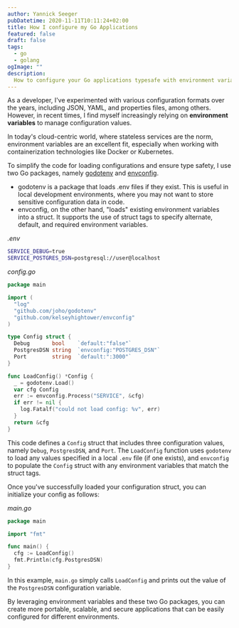 ```yaml
---
author: Yannick Seeger
pubDatetime: 2020-11-11T10:11:24+02:00
title: How I configure my Go Applications
featured: false
draft: false
tags:
  - go
  - golang
ogImage: ""
description:
  How to configure your Go applications typesafe with environment variables.
---
```


As a developer, I've experimented with various configuration formats over the years, including JSON, YAML, and properties files, among others. However, in recent times, I find myself increasingly relying on **environment variables** to manage configuration values.

In today's cloud-centric world, where stateless services are the norm, environment variables are an excellent fit, especially when working with containerization technologies like Docker or Kubernetes.

To simplify the code for loading configurations and ensure type safety, I use two Go packages, namely [godotenv](https://github.com/joho/godotenv) and [envconfig](https://github.com/kelseyhightower/envconfig).

- godotenv is a package that loads .env files if they exist. This is useful in local development environments, where you may not want to store sensitive configuration data in code.
- envconfig, on the other hand, "loads" existing environment variables into a struct. It supports the use of struct tags to specify alternate, default, and required environment variables.

*.env*
```bash
SERVICE_DEBUG=true
SERVICE_POSTGRES_DSN=postgresql://user@localhost
```

*config.go*
```go
package main

import (
  "log"
  "github.com/joho/godotenv"
  "github.com/kelseyhightower/envconfig"
)

type Config struct {
  Debug       bool    `default:"false"`
  PostgresDSN string  `envconfig:"POSTGRES_DSN"`
  Port        string  `default:":3000"`
}

func LoadConfig() *Config {
  _ = godotenv.Load()
  var cfg Config
  err := envconfig.Process("SERVICE", &cfg)
  if err != nil {
    log.Fatalf("could not load config: %v", err)
  }
  return &cfg
}
```

This code defines a `Config` struct that includes three configuration values, namely `Debug`, `PostgresDSN`, and `Port`. The `LoadConfig` function uses `godotenv` to load any values specified in a local `.env` file (if one exists), and `envconfig` to populate the `Config` struct with any environment variables that match the struct tags.


Once you've successfully loaded your configuration struct, you can initialize your config as follows:

*main.go*
```go
package main

import "fmt"

func main() {
  cfg := LoadConfig()
  fmt.Println(cfg.PostgresDSN)
}
```
In this example, `main.go` simply calls `LoadConfig` and prints out the value of the `PostgresDSN` configuration variable.

By leveraging environment variables and these two Go packages, you can create more portable, scalable, and secure applications that can be easily configured for different environments.

